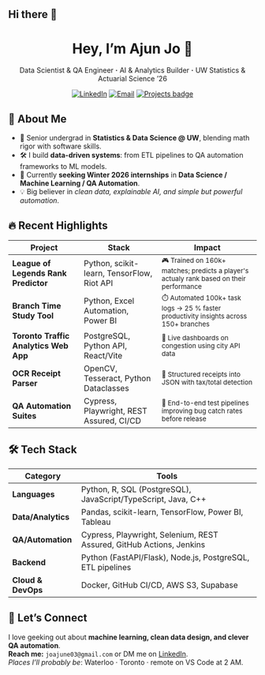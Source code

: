 ## Hi there 👋

<!-- -------------------------------------------------------------------- -->
<!-- Header -->
<h1 align="center">Hey, I’m Ajun Jo 👋</h1>
<p align="center">
  Data&nbsp;Scientist&nbsp;&amp;&nbsp;QA&nbsp;Engineer&nbsp;<b>&middot;</b>&nbsp;AI&nbsp;&amp;&nbsp;Analytics&nbsp;Builder&nbsp;<b>&middot;</b>&nbsp;UW Statistics & Actuarial Science ’26
</p>

<p align="center">
  <a href="https://linkedin.com/in/ajun-jo"><img src="https://img.shields.io/badge/LinkedIn-blue?logo=linkedin&logoColor=white" alt="LinkedIn"></a>
  <a href="mailto:joajune03@gmail.com"><img src="https://img.shields.io/badge/Email-red?logo=gmail&logoColor=white" alt="Email"></a>
  <a href="https://github.com/d3jo?tab=repositories"><img src="https://img.shields.io/badge/Projects-40%2B-ff69b4" alt="Projects badge"></a>
</p>
<!-- -------------------------------------------------------------------- -->

## 🚀 About Me

- 🧮 Senior undergrad in **Statistics & Data Science @ UW**, blending math rigor with software skills.  
- 🛠️ I build **data-driven systems**: from ETL pipelines to QA automation frameworks to ML models.  
- 🎯 Currently **seeking Winter 2026 internships** in **Data Science / Machine Learning / QA Automation**.  
- 💡 Big believer in *clean data, explainable AI, and simple but powerful automation*.  

## 🔥 Recent Highlights

| Project                                                | Stack                                           | Impact                                                                                     |
| ------------------------------------------------------ | ----------------------------------------------- | ------------------------------------------------------------------------------------------ |
| **League of Legends Rank Predictor**                   | Python, scikit-learn, TensorFlow, Riot API      | <sup>🎮 Trained on 160k+ matches; predicts a player's actualy rank based on their performance </sup>             |
| **Branch Time Study Tool**                             | Python, Excel Automation, Power BI              | <sup>⏱️ Automated 100k+ task logs → 25 % faster productivity insights across 150+ branches</sup> |
| **Toronto Traffic Analytics Web App**                  | PostgreSQL, Python API, React/Vite              | <sup>🚦 Live dashboards on congestion using city API data</sup>                             |
| **OCR Receipt Parser**                                 | OpenCV, Tesseract, Python Dataclasses           | <sup>🧾 Structured receipts into JSON with tax/total detection</sup>                        |
| **QA Automation Suites**                               | Cypress, Playwright, REST Assured, CI/CD        | <sup>🤖 End-to-end test pipelines improving bug catch rates before release</sup>             |

## 🛠 Tech Stack

| Category           | Tools                                                                 |
| ------------------ | --------------------------------------------------------------------- |
| **Languages**      | Python, R, SQL (PostgreSQL), JavaScript/TypeScript, Java, C++         |
| **Data/Analytics** | Pandas, scikit-learn, TensorFlow, Power BI, Tableau                   |
| **QA/Automation**  | Cypress, Playwright, Selenium, REST Assured, GitHub Actions, Jenkins  |
| **Backend**        | Python (FastAPI/Flask), Node.js, PostgreSQL, ETL pipelines            |
| **Cloud & DevOps** | Docker, GitHub CI/CD, AWS S3, Supabase                                |

<!-- ## 📈 GitHub Stats

<p align="center">
  <img src="https://github-readme-stats.vercel.app/api?username=d3jo&show_icons=true&hide_title=true&count_private=true" alt="Stats"><br>
  <img src="https://github-readme-streak-stats.herokuapp.com/?user=d3jo&hide_border=true" alt="Streak">
</p> -->

## 💬 Let’s Connect

I love geeking out about **machine learning, clean data design, and clever QA automation**.  
**Reach me:** `joajune03@gmail.com` or DM me on [LinkedIn](https://linkedin.com/in/ajun-jo).  
_Places I’ll probably be_: Waterloo · Toronto · remote on VS Code at 2 AM.

<!-- -------------------------------------------------------------------- -->
<!-- Pinned repos (update via GitHub UI) -->
<!-- -------------------------------------------------------------------- -->
